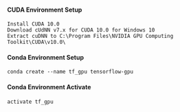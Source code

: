 #### CUDA Environment Setup
```
Install CUDA 10.0
Download cUdNN v7.x for CUDA 10.0 for Windows 10
Extract cuDNN to C:\Program Files\NVIDIA GPU Computing Toolkit\CUDA\v10.0\
```

#### Conda Environment Setup
```
conda create --name tf_gpu tensorflow-gpu 
```

#### Conda Environment Activate
```
activate tf_gpu
```
